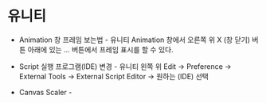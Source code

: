 # 유니티




- Animation 창 프레임 보는법
      - 유니티 Animation 창에서 오른쪽 위 X (창 닫기) 버튼 아래에 있는 ... 버튼에서 프레임 표시를 할 수 있다.

- Script 실행 프로그램(IDE) 변경
      - 유니티 왼쪽 위 Edit -> Preference -> External Tools -> External Script Editor -> 원하는 (IDE) 선택

- Canvas Scaler
      - 